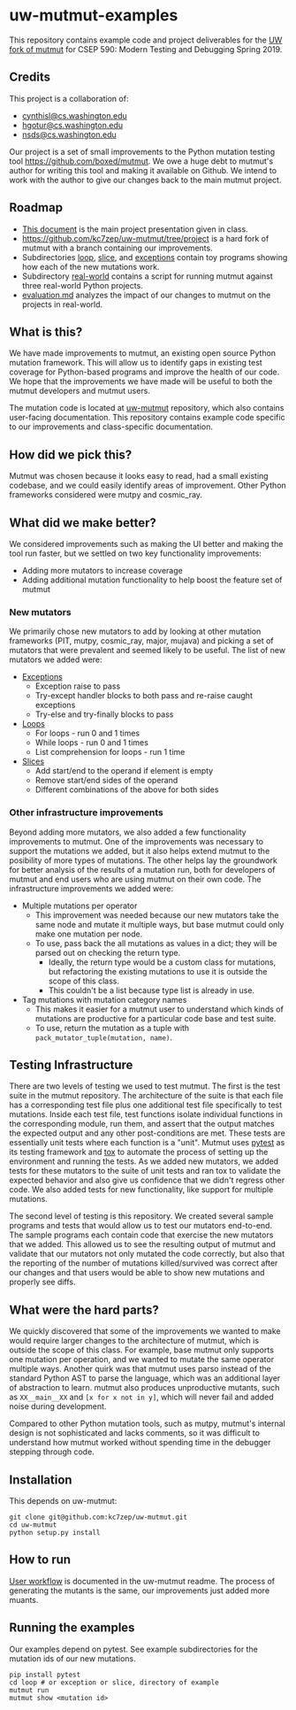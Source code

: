 # uw-mutmut-examples

This repository contains example code and project deliverables for the [UW fork of mutmut](https://github.com/kc7zep/uw-mutmut) for CSEP 590: Modern Testing and Debugging Spring 2019. 

## Credits
This project is a collaboration of:

* cynthisl@cs.washington.edu
* hgotur@cs.washington.edu
* nsds@cs.washington.edu

Our project is a set of small improvements to the Python mutation testing tool https://github.com/boxed/mutmut.  We owe a huge debt to mutmut's author for writing this tool and making it available on Github.  We intend to work with the author to give our changes back to the main mutmut project.

## Roadmap
* [This document](README.md) is the main project presentation given in class.
* https://github.com/kc7zep/uw-mutmut/tree/project is a hard fork of mutmut with a branch containing our improvements.
* Subdirectories [loop](loop/), [slice](slice/), and [exceptions](exceptions/) contain toy programs showing how each of the new mutations work.
* Subdirectory [real-world](real-world/) contains a script for running mutmut against three real-world Python projects.
* [evaluation.md](evaluation.md) analyzes the impact of our changes to mutmut on the projects in real-world.

## What is this?

We have made improvements to mutmut, an existing open source Python mutation framework. This will allow us to identify gaps in existing test coverage for Python-based programs and improve the health of our code.   We hope that the improvements we have made will be useful to both the mutmut developers and mutmut users.

The mutation code is located at [uw-mutmut](https://github.com/kc7zep/uw-mutmut) repository, which also contains user-facing documentation. This repository contains example code specific to our improvements and class-specific documentation.

## How did we pick this?

Mutmut was chosen because it looks easy to read, had a small existing codebase, and we could easily identify areas of improvement. Other Python frameworks considered were mutpy and cosmic_ray.

## What did we make better?

We considered improvements such as making the UI better and making the tool run faster, but we settled on two key functionality improvements:
* Adding more mutators to increase coverage
* Adding additional mutation functionality to help boost the feature set of mutmut

### New mutators

We primarily chose new mutators to add by looking at other mutation frameworks (PIT, mutpy, cosmic_ray, major, mujava) and picking a set of mutators that were prevalent and seemed likely to be useful. The list of new  mutators we added were:

* [Exceptions](exceptions/README.md)
  * Exception raise to pass
  * Try-except handler blocks to both pass and re-raise caught exceptions
  * Try-else and try-finally blocks to pass
* [Loops](loop/README.md)
  * For loops - run 0 and 1 times
  * While loops - run 0 and 1 times
  * List comprehension for loops - run 1 time
* [Slices](slice/README.md)
  * Add start/end to the operand if element is empty
  * Remove start/end sides of the operand
  * Different combinations of the above for both sides

### Other infrastructure improvements

Beyond adding more mutators, we also added a few functionality improvements to mutmut. One of the improvements was necessary to support the mutations we added, but it also helps extend mutmut to the posibility of more types of mutations. The other helps lay the groundwork for better analysis of the results of a mutation run, both for developers of mutmut and end users who are using mutmut on their own code. The infrastructure improvements we added were:

* Multiple mutations per operator 
  * This improvement was needed because our new mutators take the same node and mutate it multiple ways, but base mutmut could only make one mutation per node. 
  * To use, pass back the all mutations as values in a dict; they will be parsed out on checking the return type.
    * Ideally, the return type would be a custom class for mutations, but refactoring the existing mutations to use it is outside the scope of this class.
    * This couldn't be a list because type list is already in use.
* Tag mutations with mutation category names 
  * This makes it easier for a mutmut user to understand which kinds of mutations are productive for a particular code base and test suite.
  * To use, return the mutation as a tuple with `pack_mutator_tuple(mutation, name)`.

## Testing Infrastructure

There are two levels of testing we used to test mutmut. The first is the test suite in the mutmut repository. The architecture of the suite is that each file has a corresponding test file plus one additional test file specifically to test mutations. Inside each test file, test functions isolate individual functions in the corresponding module, run them, and assert that the output matches the expected output and any other post-conditions are met. These tests are essentially unit tests where each function is a "unit". Mutmut uses [pytest](https://docs.pytest.org/en/latest/) as its testing framework and  [tox](https://tox.readthedocs.io/en/latest/) to automate the process of setting up the environment and running the tests. As we added new mutators, we added tests for these mutators to the suite of unit tests and ran tox to validate the expected behavior and also give us confidence that we didn't regress other code. We also added tests for new functionality, like support for multiple mutations.

The second level of testing is this repository. We created several sample programs and tests that would allow us to test our mutators end-to-end. The sample programs each contain code that exercise the new mutators that we added. This allowed us to see the resulting output of mutmut and validate that our mutators not only mutated the code correctly, but also that the reporting of the number of mutations killed/survived was correct after our changes and that users would be able to show new mutations and properly see diffs.

## What were the hard parts?

We quickly discovered that some of the improvements we wanted to make would require larger changes to the architecture of mutmut, which is outside the scope of this class. For example, base mutmut only supports one mutation per operation, and we wanted to mutate the same operator multiple ways. Another quirk was that mutmut uses parso instead of the standard Python AST to parse the language, which was an additional layer of abstraction to learn. mutmut also produces unproductive mutants, such as `XX__main__XX` and `[x for x not in y]`, which will never fail and added noise during development.

Compared to other Python mutation tools, such as mutpy, mutmut's internal design is not sophisticated and lacks comments, so it was difficult to understand how mutmut worked without spending time in the debugger stepping through code.


## Installation

This depends on uw-mutmut:

```
git clone git@github.com:kc7zep/uw-mutmut.git
cd uw-mutmut
python setup.py install
```

## How to run

[User workflow](https://github.com/kc7zep/uw-mutmut/tree/project#workflow) is documented in the uw-mutmut readme. The process of generating the mutants is the same, our improvements just added more muants.

## Running the examples

Our examples depend on pytest. See example subdirectories for the mutation ids of our new mutations.

```
pip install pytest
cd loop # or exception or slice, directory of example
mutmut run
mutmut show <mutation id>
```
